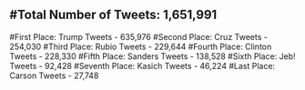 #Total Number of Tweets: 1,651,991 
---
#First Place: Trump Tweets - 635,976
#Second Place: Cruz Tweets - 254,030
#Third Place: Rubio Tweets - 229,644
#Fourth Place: Clinton Tweets - 228,330
#Fifth Place: Sanders Tweets - 138,528
#Sixth Place: Jeb! Tweets - 92,428
#Seventh Place: Kasich Tweets - 46,224
#Last Place: Carson Tweets - 27,748
